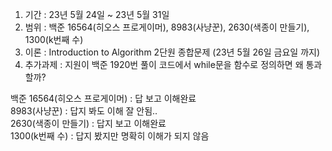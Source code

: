 1. 기간 : 23년 5월 24일 ~ 23년 5월 31일
2. 범위 : 백준 16564(히오스 프로게이머), 8983(사냥꾼), 2630(색종이 만들기), 1300(k번째 수)
3. 이론 : Introduction to Algorithm 2단원 종합문제 (23년 5월 26일 금요일 까지)
4. 추가과제 : 지원이 백준 1920번 풀이 코드에서 while문을 함수로 정의하면 왜 통과할까? 

백준 
16564(히오스 프로게이머) : 답 보고 이해완료 <br>
8983(사냥꾼) : 답지 봐도 이해 잘 안됨.. <br>
2630(색종이 만들기) : 답지 보고 이해완료 <br>
1300(k번째 수) : 답지 봤지만 명확히 이해가 되지 않음 <br>